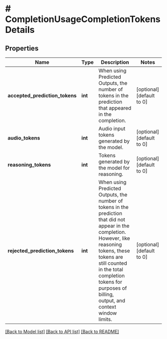 # # CompletionUsageCompletionTokensDetails

## Properties

Name | Type | Description | Notes
------------ | ------------- | ------------- | -------------
**accepted_prediction_tokens** | **int** | When using Predicted Outputs, the number of tokens in the prediction that appeared in the completion. | [optional] [default to 0]
**audio_tokens** | **int** | Audio input tokens generated by the model. | [optional] [default to 0]
**reasoning_tokens** | **int** | Tokens generated by the model for reasoning. | [optional] [default to 0]
**rejected_prediction_tokens** | **int** | When using Predicted Outputs, the number of tokens in the prediction that did not appear in the completion. However, like reasoning tokens, these tokens are still counted in the total completion tokens for purposes of billing, output, and context window limits. | [optional] [default to 0]

[[Back to Model list]](../../README.md#models) [[Back to API list]](../../README.md#endpoints) [[Back to README]](../../README.md)
